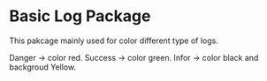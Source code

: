 
# Basic Log Package

This pakcage mainly used for color different type of logs.

Danger -> color red.
Success -> color green.
Infor -> color black and backgroud Yellow.

